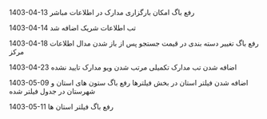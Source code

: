 1403-04-13
رفع باگ امکان بارگزاری مدارک در اطلاعات مباشر

1403-04-14
تب اطلاعات شریک اضافه شد

1403-04-18
رفع باگ تغییر دسته بندی در قیمت جستجو پس از باز شدن مدال اطلاعات مرکز

1403-04-23
اضافه شدن تب مدارک تکمیلی 
مرتب شدن ویو مدارک تایید نشده 

1403-05-09
اضافه شدن فیلتر استان در بخش فیلترها
رفع باگ ستون های استان و شهرستان در جدول فیلتر شده

1403-05-11
رفع باگ فیلتر استان ها 